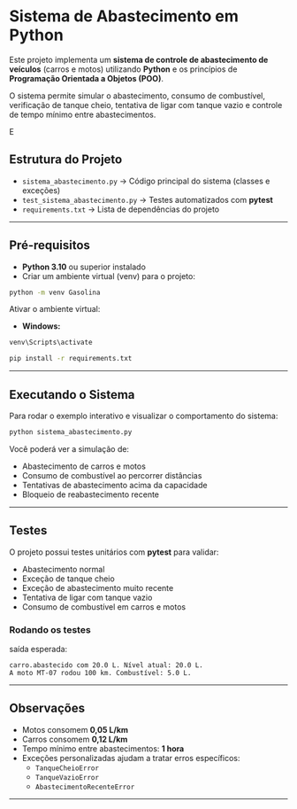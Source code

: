 # Sistema de Abastecimento em Python

Este projeto implementa um **sistema de controle de abastecimento de veículos** (carros e motos) utilizando **Python** e os princípios de **Programação Orientada a Objetos (POO)**.  

O sistema permite simular o abastecimento, consumo de combustível, verificação de tanque cheio, tentativa de ligar com tanque vazio e controle de tempo mínimo entre abastecimentos.

E

##  Estrutura do Projeto

- `sistema_abastecimento.py` → Código principal do sistema (classes e exceções)
- `test_sistema_abastecimento.py` → Testes automatizados com **pytest**
- `requirements.txt` → Lista de dependências do projeto

---

##  Pré-requisitos

- **Python 3.10** ou superior instalado  
- Criar um ambiente virtual (venv) para o projeto:

```bash
python -m venv Gasolina
```

Ativar o ambiente virtual:

- **Windows:**
```bash
venv\Scripts\activate
```


```bash
pip install -r requirements.txt
```
---

##  Executando o Sistema

Para rodar o exemplo interativo e visualizar o comportamento do sistema:

```bash
python sistema_abastecimento.py
```

Você poderá ver a simulação de:
- Abastecimento de carros e motos  
- Consumo de combustível ao percorrer distâncias  
- Tentativas de abastecimento acima da capacidade  
- Bloqueio de reabastecimento recente  

---

##  Testes 

O projeto possui testes unitários com **pytest** para validar:

- Abastecimento normal  
- Exceção de tanque cheio  
- Exceção de abastecimento muito recente  
- Tentativa de ligar com tanque vazio  
- Consumo de combustível em carros e motos  

### Rodando os testes

saída esperada:

```
carro.abastecido com 20.0 L. Nível atual: 20.0 L.
A moto MT-07 rodou 100 km. Combustível: 5.0 L.
```

---

##  Observações

- Motos consomem **0,05 L/km**  
- Carros consomem **0,12 L/km**  
- Tempo mínimo entre abastecimentos: **1 hora**
- Exceções personalizadas ajudam a tratar erros específicos:
  - `TanqueCheioError`
  - `TanqueVazioError`
  - `AbastecimentoRecenteError`

---

